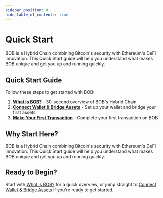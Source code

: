 ```yaml
---
sidebar_position: 0
hide_table_of_contents: true
---
```


# Quick Start

BOB is a Hybrid Chain combining Bitcoin's security with Ethereum's DeFi innovation. This Quick Start guide will help you understand what makes BOB unique and get you up and running quickly.

## Quick Start Guide

Follow these steps to get started with BOB:

1. **[What is BOB?](./what-is-bob.md)** - 30-second overview of BOB's Hybrid Chain
2. **[Connect Wallet & Bridge Assets](./connect-wallet)** - Set up your wallet and bridge your first assets
3. **[Make Your First Transaction](./first-transaction.md)** - Complete your first transaction on BOB

## Why Start Here?

BOB is a Hybrid Chain combining Bitcoin's security with Ethereum's DeFi innovation. This Quick Start guide will help you understand what makes BOB unique and get you up and running quickly.

## Ready to Begin?

Start with [What is BOB?](./what-is-bob.md) for a quick overview, or jump straight to [Connect Wallet & Bridge Assets](./connect-wallet) if you're ready to get started. 